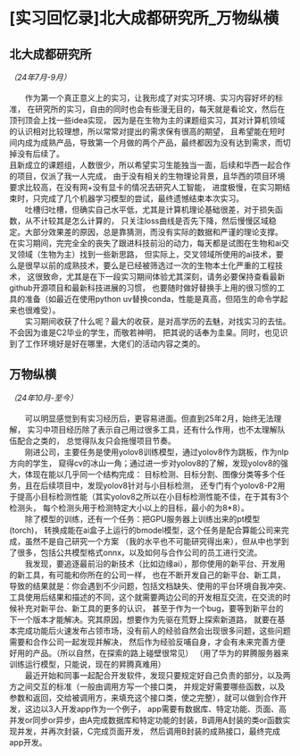 # [实习回忆录]北大成都研究所_万物纵横

## 北大成都研究所
*（24年7月-9月）*
<br></br>
&emsp;&emsp;作为第一个真正意义上的实习，让我形成了对实习环境、实习内容好坏的标准，
在研究所的实习，自由的同时也会有些漫无目的，每天就是看论文，然后在顶刊顶会上找一些idea实现，
因为是在生物为主的课题组实习，其对计算机领域的认识相对比较理想，所以常常对提出的需求保有很高的期望，
且希望能在短时间内成为成熟产品，导致第一个月做的两个产品，最终都因为没有达到需求，而切掉没有后续了。  
且新成立的课题组，人数很少，所以希望实习生能独当一面，后续和华西一起合作的项目，仅派了我一人完成，
由于没有相关的生物理论背景，且华西的项目环境要求比较高，在没有网+没有显卡的情况去研究人工智能，
进度极慢，在实习期结束时，只完成了几个机器学习模型的尝试，最终遗憾结束本次实习。  
&emsp;&emsp;吐槽归吐槽，但确实自己水平低，尤其是计算机理论基础很差，对于损失函数，从不计较其是怎么计算的，
只关注loss曲线是否先下降，然后慢慢区域稳定。大部分效果差的原因，总是靠猜测，而没有实际的数据和严谨的理论支撑。
在实习期间，完完全全的丧失了跟进科技前沿的动力，每天都是试图在生物和ai交叉领域（生物为主）找到一些新思路，
但实际上，交叉领域所使用的ai技术，要么是很早以前的成熟技术，要么是已经被筛选过一次的生物本土化严重的工程技术，
这很致命，尤其是在下一段实习期间体验尤其深刻，请务必要保持查看最新github开源项目和最新科技进展的习惯，
也要随时做好替换手上用的很习惯的工具的准备（如最近在使用python uv替换conda，性能是真高，但陌生的命令学起来也很难受）。  
&emsp;&emsp;实习期间收获了什么呢？最大的收获，是对高学历的去魅，对找实习的去怯。不会因为谁是C2毕业的学生，而敬若神明，
把其说的话奉为圭臬。同时，也见识到了工作环境好是好在哪里，大佬们的活动内容之类的。


## 万物纵横
*（24年10月-至今）*
<br></br> 
&emsp;&emsp;可以明显感觉到有实习经历后，更容易进面。但直到25年2月，始终无法理解，
实习中项目经历除了表示自己用过很多工具，还有什么作用，也不太理解队伍配合之类的，
总觉得队友只会拖慢项目节奏。  
&emsp;&emsp;刚进公司，主要任务是使用yolov8训练模型，通过yolov8作为跳板，作为nlp方向的学生，
窥得cv的冰山一角；通过进一步对yolov8的了解，发现yolov8的强大，体现在能以几乎同一个结构完成：
目标检测、目标分割、图像分类等多个任务，且在后续项目中，发现yolov8针对与小目标检测，
还专门有个yolov8-P2用于提高小目标检测性能（其实yolov8之所以在小目标检测性能不佳，在于其有3个检测头，
每个检测头用于检测特定大小以上的目标，最小的为8*8）。  
&emsp;&emsp;除了模型的训练，还有一个任务：把GPU服务器上训练出来的pt模型(torch)，
转换成能在ai盒子上运行的bmodel模型，这个任务是配合算能公司来完成，虽然不是自己研究一个方案
（我的水平也不可能研究得出来），但从中也学到了很多，包括公共模型格式onnx，以及如何与合作公司的员工进行交流。  
&emsp;&emsp;我发现，要追逐最前沿的新技术（比如边缘ai），那你使用的新平台、开发用的新工具，有可能和你所在的公司一样，
也在不断开发自己的新平台、新工具，导致的结果就是：你会遇到不少问题，包括文档缺失、使用的平台环境自我冲突、
工具使用后结果和描述的不同，这个就需要两边公司的开发相互交流，在交流的时候补充对新平台、新工具的更多的认识，
甚至于作为一个bug，要等到新平台的下一个版本才能解决。究其原因，想要作为先驱在荒野上探索新道路，
就要在基本完成功能后火速发布占领市场，没有前人的经验自然会出现很多问题，这些问题需要和合作公司一起发现并解决，
然后作为经验反哺自身，才会有未来完善方便好用的产品。（所以自然，在探索的路上碰壁很常见）
（用了华为的昇腾服务器来训练运行模型，只能说，现在的昇腾真难用）  
&emsp;&emsp;最近开始和同事一起配合开发软件，发现只要规定好自己负责的部分，以及两方之间交互的标准（一般由调用方写一个接口类，
并规定好需要哪些函数，以及参数和返回，交给被调用方，来填充这个接口类，使之完整），就可以做到合作开发，这边以3人开发app作为一个例子，
app需要有数据库、特定功能、页面、高并发or同步or异步，由A完成数据库和特定功能的封装，B调用A封装的类or函数实现并发，并再次封装，C完成页面开发，
然后调用B封装的成熟接口，最终完成app开发。

